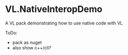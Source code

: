 # VL.NativeInteropDemo

A VL pack demonstrating how to use native code with VL

ToDo:

- pack as nuget
- also show c++/cli?

